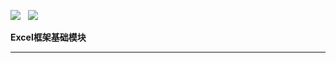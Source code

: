 ![](https://img.shields.io/badge/builder-success-green.svg) &nbsp;
![](https://img.shields.io/badge/Author-Gjing-green.svg) &nbsp;

**Excel框架基础模块**

---
